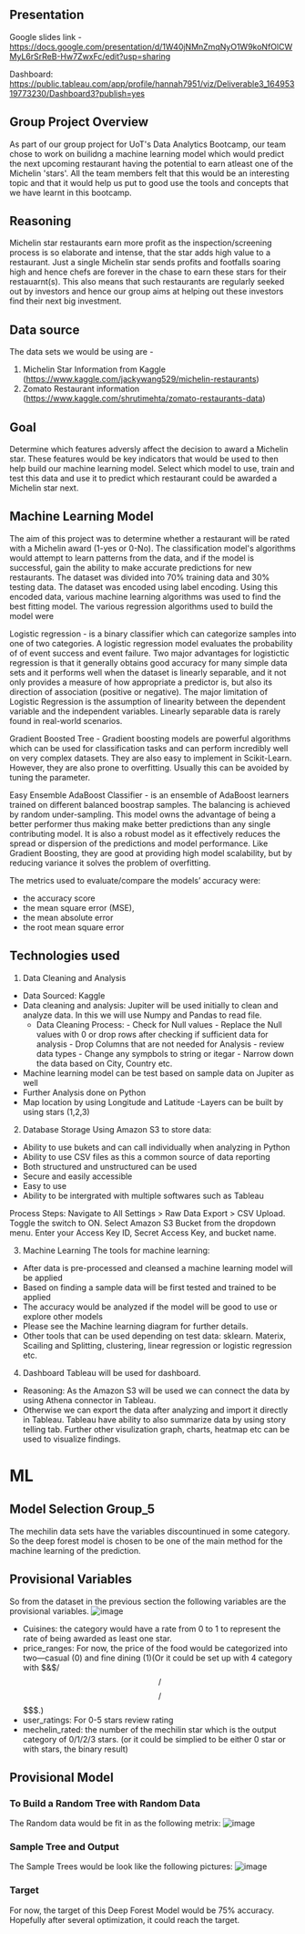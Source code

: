 ## Presentation
Google slides link - https://docs.google.com/presentation/d/1W40jNMnZmqNyO1W9koNfOlCWMyL6rSrReB-Hw7ZwxFc/edit?usp=sharing

Dashboard: https://public.tableau.com/app/profile/hannah7951/viz/Deliverable3_16495319773230/Dashboard3?publish=yes

## Group Project Overview
As part of our group project for UoT's Data Analytics Bootcamp, our team chose to work on builidng a machine learning model which would predict the next upcoming restaurant having the potential to earn atleast one of the Michelin 'stars'. All the team members felt that this would be an interesting topic and that it would help us put to good use the tools and concepts that we have learnt in this bootcamp.

## Reasoning
Michelin star restaurants earn more profit as the inspection/screening process is so elaborate and intense, that the star adds high value to a restaurant. Just a single Michelin star sends profits and footfalls soaring high and hence chefs are forever in the chase to earn these stars for their restauarnt(s). This also means that such restaurants are regularly seeked out by investors and hence our group aims at helping out these investors find their next big investment. 

## Data source
The data sets we would be using are - 
1) Michelin Star Information from Kaggle (https://www.kaggle.com/jackywang529/michelin-restaurants)
2) Zomato Restaurant information (https://www.kaggle.com/shrutimehta/zomato-restaurants-data)

## Goal
Determine which features adversly affect the decision to award a Michelin star. These features would be key indicators that would be used to then help build our machine learning model. Select which model to use, train and test this data and use it to predict which restaurant could be awarded a Michelin star next.

## Machine Learning Model 
The aim of this project was to determine whether a restaurant will be rated with a Michelin award (1-yes or 0-No). The classification model's algorithms would attempt to learn patterns from the data, and if the model is successful, gain the ability to make accurate predictions for new restaurants. The dataset was divided into 70% training data and 30% testing data. The dataset was encoded using label encoding. Using this encoded data, various machine learning algorithms was used to find the best fitting model. The various regression algorithms used to build the model were

Logistic regression - is a binary classifier which can categorize samples into one of two categories. A logistic regression model evaluates the probability of of event success and event failure. Two major advantages for logistictic regression is that it generally obtains good accuracy for many simple data sets and it performs well when the dataset is linearly separable, and it not only provides a measure of how appropriate a predictor is, but also its direction of association (positive or negative). The major limitation of Logistic Regression is the assumption of linearity between the dependent variable and the independent variables. Linearly separable data is rarely found in real-world scenarios.

Gradient Boosted Tree - Gradient boosting models are powerful algorithms which can be used for classification tasks and can perform incredibly well on very complex datasets. They are also easy to implement in Scikit-Learn. However, they are also prone to overfitting. Usually this can be avoided by tuning the parameter.

Easy Ensemble AdaBoost Classifier - is an ensemble of AdaBoost learners trained on different balanced boostrap samples. The balancing is achieved by random under-sampling. This model owns the advantage of being a better performer thus making make better predictions than any single contributing model. It is also a robust model as it effectively reduces the spread or dispersion of the predictions and model performance. Like Gradient Boosting, they are good at providing high model scalability, but by reducing variance it solves the problem of overfitting.

The metrics used to evaluate/compare the models’ accuracy were:
- the accuracy score
- the mean square error (MSE),
- the mean absolute error
- the root mean square error

## Technologies used
1. Data Cleaning and Analysis

- Data Sourced: Kaggle
- Data cleaning and analysis: Jupiter will be used initially to clean and analyze data. In this we will use Numpy and Pandas to read file.
    - Data Cleaning Process:
            - Check for Null values
            - Replace the Null values with 0 or drop rows after checking if sufficient data for analysis
            - Drop Columns that are not needed for Analysis
            - review data types
            - Change any sympbols to string or itegar
            - Narrow down the data based on City, Country etc. 
- Machine learning model can be test based on sample data on Jupiter as well
- Further Analysis done on Python
- Map location by using Longitude and Latitude
            -Layers can be built by using stars (1,2,3)

2. Database Storage
Using Amazon S3 to store data:
- Ability to use bukets and can call individually when analyzing in Python
- Ability to use CSV files as this a common source of data reporting
- Both structured and unstructured can be used 
- Secure and easily accessible
- Easy to use 
- Ability to be intergrated with multiple softwares such as Tableau

Process Steps:
Navigate to All Settings > Raw Data Export > CSV Upload. Toggle the switch to ON. Select Amazon S3 Bucket from the dropdown menu. Enter your Access Key ID, Secret Access Key, and bucket name.

3. Machine Learning
The tools for machine learning:
- After data is pre-processed and cleansed a machine learning model will be applied
- Based on finding a sample data will be first tested and trained to be applied
- The accuracy would be analyzed if the model will be good to use or explore other models
- Please see the Machine learning diagram for further details. 
- Other tools that can be used depending on test data: sklearn. Materix, Scailing and Splitting, clustering, linear regression or logistic regression etc.

4. Dashboard
Tableau will be used for dashboard.
- Reasoning: As the Amazon S3 will be used we can connect the data by using Athena connector in Tableau.
- Otherwise we can export the data after analyzing and import it directly in Tableau. Tableau have ability to also summarize data by using story telling tab. Further other visulization graph, charts, heatmap etc can be used to visualize findings. 



# ML 
## Model Selection Group_5
The mechilin data sets have the variables discountinued in some category. So the deep forest model is chosen to be one of the main method for the machine learning of the prediction.
## Provisional Variables
So from the dataset in the previous section the following variables are the provisional variables.
![image](https://github.com/AshwinSidd/group_5_project/blob/FredericXu/Variables.png)
- Cuisines: the category would have a rate from 0 to 1 to represent the rate of being awarded as least one star.
- price_ranges: For now, the price of the food would be categorized into two—casual (0) and fine dining (1)(Or it could be set up with 4 category with $&$$/$$$/$$$$/$$$$$.)
- user_ratings: For 0-5 stars review rating
- mechelin_rated: the number of the mechilin star which is the output category of 0/1/2/3 stars. (or it could be simplied to be either 0 star or with stars, the binary result)
## Provisional Model
### To Build a Random Tree with Random Data
The Random data would be fit in as the following metrix:
![image](https://github.com/AshwinSidd/group_5_project/blob/FredericXu/RandomData.png)
### Sample Tree and Output
The Sample Trees would be look like the following pictures:
![image](https://github.com/AshwinSidd/group_5_project/blob/FredericXu/SampleTree.png)
### Target
For now, the target of this Deep Forest Model would be 75% accuracy. Hopefully after several optimization, it could reach the target.


